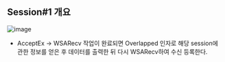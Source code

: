 ## Session#1 개요
![image](https://user-images.githubusercontent.com/68372094/156681855-cfdf5933-f93a-41d1-b61d-0ba910a8151c.png)
* AcceptEx -> WSARecv 작업이 완료되면 Overlapped 인자로 해당 session에 관한 정보를 얻은 후 데이터를 출력한 뒤 다시 WSARecv하여 수신 등록한다.

